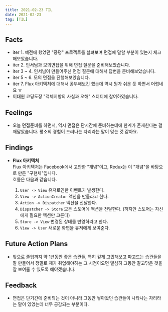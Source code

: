 ```yaml
---
title: 2021-02-23 TIL
date: 2021-02-23
tag: [TIL]
---
```


## Facts

- iter 1. 예전에 했었던 "풍덩" 프로젝트를 살펴보며 면접에 말할 부분이 있는지 체크해보았습니다.
- iter 2. 인서님과 모의면접을 위해 면접 질문을 준비해보았습니다.
- iter 3 ~ 4. 인서님이 만들어주신 면접 질문에 대해서 답변을 준비해보았습니다.
- iter 5 ~ 6. 모의 면접을 진행해보았습니다. 
- iter 7. Flux 아키텍처에 대해서 공부해보긴 했는데 역시 뭔가 쉬운 듯 하면서 어렵네요 ㅠ
- 이태원 코딩도장 "객체지향의 사실과 오해" 스터디에 참여하였습니다.

## Feelings

- 오늘 면접준비를 하면서, 역시 면접은 단시간에 준비하는데에 한계가 존재한다는 걸 깨달았습니다. 평소의 경험이 드러나는 자리라는 말이 맞는 것 같아요.

## Findings

- **Flux 아키텍처**  
  Flux 아키텍처는 Facebook에서 고안한 "개념"이고, Redux는 이 "개념"을 바탕으로 만든 "구현체"입니다.  
  흐름은 다음과 같습니다.
  
  1. `User -> View` 유저로인한 이벤트가 발생한다.
  2. `View -> ActionCreator` 액션을 만들라고 한다.
  3. `Action -> Dispatcher` 액션을 전달한다.
  4. `Dispatcher -> Store` 모든 스토어에 액션을 전달한다. (하지만 스토어는 자신에게 필요한 액션만 고른다)
  5. `Store -> View` 변경된 상태를 반영하라고 한다.
  6. `View -> User` 새로운 화면을 유저에게 보여준다.

## Future Action Plans

- 앞으로 졸업까지 약 1년동안 좋은 습관들, 특히 깊게 고민해보고 파고드는 습관들을 잘 만들어서 정말로 제가 취업해야하는 그 시점이오면 열심히 그동안 갈고닦은 것을 잘 보여줄 수 있도록 해야겠습니다.

## Feedback

- 면접은 단기간에 준비되는 것이 아니라 그동안 쌓아왔던 습관들이 나타나는 자리라는 말이 있었는데 너무 공감되는 부분이다.
